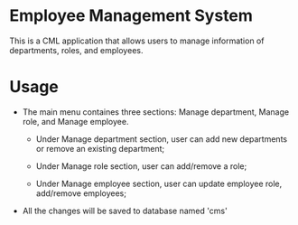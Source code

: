 # Employee Management System
This is a CML application that allows users to manage information of departments, roles, and employees.

# Usage
- The main menu containes three sections: Manage department, Manage role, and Manage employee.

    - Under Manage department section, user can add new departments or remove an existing department;

    - Under Manage role section, user can add/remove a role;

    - Under Manage employee section, user can update employee role, add/remove employees;

- All the changes will be saved to database named 'cms'
